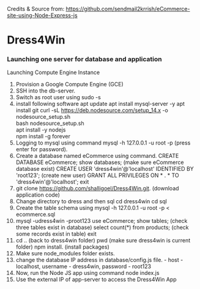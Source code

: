 Credits & Source from: https://github.com/sendmail2krrish/eCommerce-site-using-Node-Express-js

# Dress4Win

### Launching one server for database and application
Launching Compute Engine Instance
1.	Provision a Google Compute Engine (GCE)
2.	SSH into the db-server. 
3. Switch as root user using 
    sudo -s
4. install following software
    apt update
    apt install mysql-server -y
    apt install git
    curl -sL https://deb.nodesource.com/setup_14.x -o nodesource_setup.sh <br>
    bash nodesource_setup.sh<br>
    apt install -y nodejs<br>
    npm install -g forever<br>
5.	Logging to mysql using command
    mysql -h 127.0.0.1 -u root -p (press enter for password).
6.	Create a database named eCommerce using command.
    CREATE DATABASE eCommerce;
    show databases; (make sure eCommerce database exist)
    CREATE USER 'dress4win'@'localhost' IDENTIFIED BY 'root123';  (create new user)
    GRANT ALL PRIVILEGES ON * . * TO 'dress4win'@'localhost';
    exit
7.	git clone https://github.com/shalligoel/Dress4Win.git.  (download application code)
8.	Change directory to dress and then sql
     cd dress4win
     cd sql
9.	Create the table schema using mysql -h 127.0.0.1 -u root -p < ecommerce.sql
10. mysql -udress4win -proot123
    use eCommerce;
    show tables; (check three tables exist in database)
    select count(*) from products;    (check some records exist in table)
    exit
11. cd .. (back to dress4win folder)
    pwd (make sure dress4win is current folder)
    npm install. (install packages)
12. Make sure node_modules folder exists.
13. change the database IP address in database/config.js file.  - host - localhost, username - dress4win, password - root123
14.  Now, run the Node JS app  using command
     node index.js<br>
15. Use the external IP of app-server to access the Dress4Win App<br>

